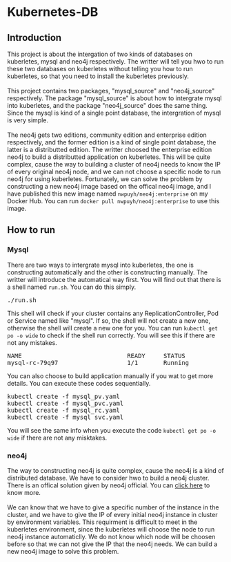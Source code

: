 # Kubernetes-DB
<h2>Introduction</h2>
This project is about the intergation of two kinds of databases on kuberletes, mysql and neo4j respectively. The writter will tell you hwo to run these two databases on kuberletes without telling you how to run kuberletes, so that you need to install the kuberletes previously.<br/><br/>
This project contains two packages, "mysql_source" and "neo4j_source" respectively. The package "mysql_source" is about how to intergrate mysql into kuberletes, and the package "neo4j_source" does the same thing. Since the mysql is kind of a single point database, the intergration of mysql is very simple. <br/><br/>
The neo4j gets two editions, community edition and enterprise edition respectively, and the former edition is a kind of single point database, the latter is a distributted edition. The writter choosed the enterprise edition neo4j to build a distributted application on kuberletes. This will be quite complex, cause the way to building a cluster of neo4j needs to know the IP of every original neo4j node, and we can not choose a specific node to run neo4j for using kuberletes. Fortunately, we can solve the problem by constructing a new neo4j image based on the offical neo4j image, and I have published this new image named <code>nwpuyh/neo4j:enterprise</code> on my Docker Hub. You can run <code>docker pull nwpuyh/neo4j:enterprise</code> to use this image.
<h2>How to run</h2>
<h3>Mysql</h3>
There are two ways to intergrate mysql into kuberletes, the one is constructing automatically and the other is constructing manually. The writter will introduce the automatical way first. You will find out that there is a shell named <code>run.sh</code>. You can do this simply.<br/>
<pre>./run.sh</pre>
This shell will check if your cluster contains any ReplicationController, Pod or Service named like "mysql". If so, the shell will not create a new one, otherwise the shell will create a new one for you. You can run <code>kubectl get po -o wide</code> to check if the shell run correctly. You will see this if there are not any mistakes.<br/>
<pre>
NAME                             READY     STATUS             RESTARTS   AGE       IP               NODE
mysql-rc-79q97                   1/1       Running            0          1d        10.244.202.31    lab4
</pre>
You can also choose to build application manually if you wat to get more details. You can execute these codes sequentially.<br/>
<pre>
kubectl create -f mysql_pv.yaml
kubectl create -f mysql_pvc.yaml
kubectl create -f mysql_rc.yaml
kubectl create -f mysql_svc.yaml
</pre>
You will see the same info when you execute the code <code>kubectl get po -o wide</code> if there are not any misktakes.
<h3>neo4j</h3>
The way to constructing neo4j is quite complex, cause the neo4j is a kind of distributed database. We have to consider hwo to build a neo4j cluster. There is an offical solution given by neo4j official. You can <a href="https://neo4j.com/docs/operations-manual/current/installation/docker/">click here</a> to know more.<br/><br/>
We can know that we have to give a specific number of the instance in the cluster, and we have to give the IP of every initial neo4j instance in cluster by environment variables. This requirment is difficult to meet in the kuberletes environment, since the kuberletes will choose the node to run neo4j instance automaticlly. We do not know which node will be choosen before so that we can not give the IP that the neo4j needs. We can build a new neo4j image to solve this problem.
